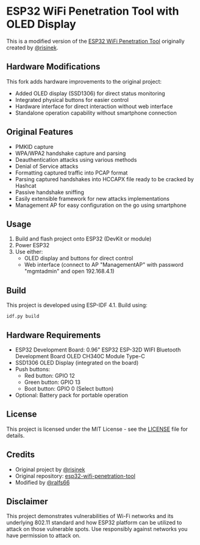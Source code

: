 # ESP32 WiFi Penetration Tool with OLED Display

This is a modified version of the [ESP32 WiFi Penetration Tool](https://github.com/risinek/esp32-wifi-penetration-tool) originally created by [@risinek](https://github.com/risinek).

## Hardware Modifications
This fork adds hardware improvements to the original project:
- Added OLED display (SSD1306) for direct status monitoring
- Integrated physical buttons for easier control
- Hardware interface for direct interaction without web interface
- Standalone operation capability without smartphone connection

## Original Features
- PMKID capture
- WPA/WPA2 handshake capture and parsing
- Deauthentication attacks using various methods
- Denial of Service attacks
- Formatting captured traffic into PCAP format
- Parsing captured handshakes into HCCAPX file ready to be cracked by Hashcat
- Passive handshake sniffing
- Easily extensible framework for new attacks implementations
- Management AP for easy configuration on the go using smartphone

## Usage
1. Build and flash project onto ESP32 (DevKit or module)
2. Power ESP32
3. Use either:
   - OLED display and buttons for direct control
   - Web interface (connect to AP "ManagementAP" with password "mgmtadmin" and open 192.168.4.1)

## Build
This project is developed using ESP-IDF 4.1. Build using:
```shell
idf.py build
```

## Hardware Requirements
- ESP32 Development Board: 0.96" ESP32 ESP-32D WIFI Bluetooth Development Board OLED CH340C Module Type-C
- SSD1306 OLED Display (integrated on the board)
- Push buttons:
  - Red button: GPIO 12
  - Green button: GPIO 13
  - Boot button: GPIO 0 (Select button)
- Optional: Battery pack for portable operation

## License
This project is licensed under the MIT License - see the [LICENSE](LICENSE) file for details.

## Credits
- Original project by [@risinek](https://github.com/risinek)
- Original repository: [esp32-wifi-penetration-tool](https://github.com/risinek/esp32-wifi-penetration-tool)
- Modified by [@ralfs66](https://github.com/ralfs66)

## Disclaimer
This project demonstrates vulnerabilities of Wi-Fi networks and its underlying 802.11 standard and how ESP32 platform can be utilized to attack on those vulnerable spots. Use responsibly against networks you have permission to attack on.
